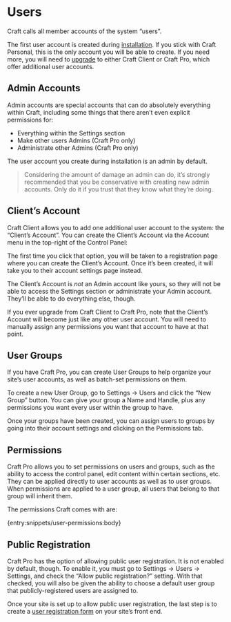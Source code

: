 Users
=====

Craft calls all member accounts of the system “users”.

The first user account is created during [installation]({entry:docs/installing:url}). If you stick with Craft Personal, this is the only account you will be able to create. If you need more, you will need to [upgrade](/pricing) to either Craft Client or Craft Pro, which offer additional user accounts.

## Admin Accounts

Admin accounts are special accounts that can do absolutely everything within Craft, including some things that there aren’t even explicit permissions for:

* Everything within the Settings section
* Make other users Admins (Craft Pro only)
* Administrate other Admins (Craft Pro only)

The user account you create during installation is an admin by default.

> Considering the amount of damage an admin can do, it’s strongly recommended that you be conservative with creating new admin accounts. Only do it if you trust that they know what they’re doing.

## Client’s Account

Craft Client allows you to add one additional user account to the system: the “Client’s Account”. You can create the Client’s Account via the Account menu in the top-right of the Control Panel:

The first time you click that option, you will be taken to a registration page where you can create the Client’s Account. Once it’s been created, it will take you to their account settings page instead.

The Client’s Account is _not_ an Admin account like yours, so they will not be able to access the Settings section or administrate your Admin account. They’ll be able to do everything else, though.

If you ever upgrade from Craft Client to Craft Pro, note that the Client’s Account will become just like any other user account. You will need to manually assign any permissions you want that account to have at that point.

## User Groups

If you have Craft Pro, you can create User Groups to help organize your site’s user accounts, as well as batch-set permissions on them.

To create a new User Group, go to Settings → Users and click the “New Group” button. You can give your group a Name and Handle, plus any permissions you want every user within the group to have.

Once your groups have been created, you can assign users to groups by going into their account settings and clicking on the Permissions tab.

## Permissions

Craft Pro allows you to set permissions on users and groups, such as the ability to access the control panel, edit content within certain sections, etc. They can be applied directly to user accounts as well as to user groups. When permissions are applied to a user group, all users that belong to that group will inherit them.

The permissions Craft comes with are:

{entry:snippets/user-permissions:body}

## Public Registration

Craft Pro has the option of allowing public user registration. It is not enabled by default, though. To enable it, you must go to Settings → Users → Settings, and check the “Allow public registration?” setting. With that checked, you will also be given the ability to choose a default user group that publicly-registered users are assigned to.

Once your site is set up to allow public user registration, the last step is to create a [user registration form]({entry:templating/user-registration-form}) on your site’s front end.
